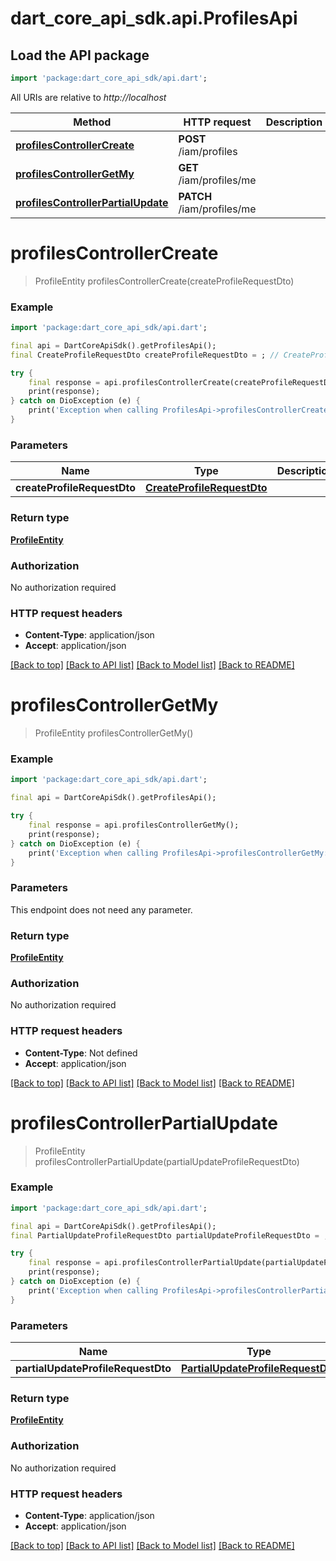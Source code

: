 # dart_core_api_sdk.api.ProfilesApi

## Load the API package
```dart
import 'package:dart_core_api_sdk/api.dart';
```

All URIs are relative to *http://localhost*

Method | HTTP request | Description
------------- | ------------- | -------------
[**profilesControllerCreate**](ProfilesApi.md#profilescontrollercreate) | **POST** /iam/profiles | 
[**profilesControllerGetMy**](ProfilesApi.md#profilescontrollergetmy) | **GET** /iam/profiles/me | 
[**profilesControllerPartialUpdate**](ProfilesApi.md#profilescontrollerpartialupdate) | **PATCH** /iam/profiles/me | 


# **profilesControllerCreate**
> ProfileEntity profilesControllerCreate(createProfileRequestDto)



### Example
```dart
import 'package:dart_core_api_sdk/api.dart';

final api = DartCoreApiSdk().getProfilesApi();
final CreateProfileRequestDto createProfileRequestDto = ; // CreateProfileRequestDto | 

try {
    final response = api.profilesControllerCreate(createProfileRequestDto);
    print(response);
} catch on DioException (e) {
    print('Exception when calling ProfilesApi->profilesControllerCreate: $e\n');
}
```

### Parameters

Name | Type | Description  | Notes
------------- | ------------- | ------------- | -------------
 **createProfileRequestDto** | [**CreateProfileRequestDto**](CreateProfileRequestDto.md)|  | 

### Return type

[**ProfileEntity**](ProfileEntity.md)

### Authorization

No authorization required

### HTTP request headers

 - **Content-Type**: application/json
 - **Accept**: application/json

[[Back to top]](#) [[Back to API list]](../README.md#documentation-for-api-endpoints) [[Back to Model list]](../README.md#documentation-for-models) [[Back to README]](../README.md)

# **profilesControllerGetMy**
> ProfileEntity profilesControllerGetMy()



### Example
```dart
import 'package:dart_core_api_sdk/api.dart';

final api = DartCoreApiSdk().getProfilesApi();

try {
    final response = api.profilesControllerGetMy();
    print(response);
} catch on DioException (e) {
    print('Exception when calling ProfilesApi->profilesControllerGetMy: $e\n');
}
```

### Parameters
This endpoint does not need any parameter.

### Return type

[**ProfileEntity**](ProfileEntity.md)

### Authorization

No authorization required

### HTTP request headers

 - **Content-Type**: Not defined
 - **Accept**: application/json

[[Back to top]](#) [[Back to API list]](../README.md#documentation-for-api-endpoints) [[Back to Model list]](../README.md#documentation-for-models) [[Back to README]](../README.md)

# **profilesControllerPartialUpdate**
> ProfileEntity profilesControllerPartialUpdate(partialUpdateProfileRequestDto)



### Example
```dart
import 'package:dart_core_api_sdk/api.dart';

final api = DartCoreApiSdk().getProfilesApi();
final PartialUpdateProfileRequestDto partialUpdateProfileRequestDto = ; // PartialUpdateProfileRequestDto | 

try {
    final response = api.profilesControllerPartialUpdate(partialUpdateProfileRequestDto);
    print(response);
} catch on DioException (e) {
    print('Exception when calling ProfilesApi->profilesControllerPartialUpdate: $e\n');
}
```

### Parameters

Name | Type | Description  | Notes
------------- | ------------- | ------------- | -------------
 **partialUpdateProfileRequestDto** | [**PartialUpdateProfileRequestDto**](PartialUpdateProfileRequestDto.md)|  | 

### Return type

[**ProfileEntity**](ProfileEntity.md)

### Authorization

No authorization required

### HTTP request headers

 - **Content-Type**: application/json
 - **Accept**: application/json

[[Back to top]](#) [[Back to API list]](../README.md#documentation-for-api-endpoints) [[Back to Model list]](../README.md#documentation-for-models) [[Back to README]](../README.md)


